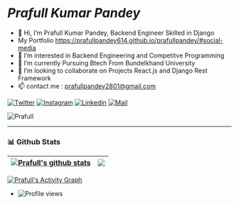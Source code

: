 
<!---
prafullpandey614/prafullpandey614 is a ✨ special ✨ repository because its `README.md` (this file) appears on your GitHub profile.
You can click the Preview link to take a look at your changes.
--->
# _Prafull Kumar Pandey_


- 👋 Hi, I’m Prafull Kumar Pandey, Backend Engineer Skilled in Django 
- My Portfolio https://prafullpandey614.github.io/prafullpandey/#social-media
- 👀 I’m interested in Backend Engineering and Competitve Programming 
- 🌱 I’m currently Pursuing Btech From Bundelkhand University
- 💞️ I’m looking to collaborate on Projects React.js and Django Rest Framework 
- 📫 contact me : prafullpandey2801@gmail.com

<!-- [![twitter](https://encrypted-tbn0.gstatic.com/images?q=tbn:ANd9GcSx-v8Lr08f7l2EPuwR9-9_-SaC20zKpbHhX2UbWAgN7Q&s)](https://twitter.com/prafullpandeybr)
[![linkedin](https://encrypted-tbn0.gstatic.com/images?q=tbn:ANd9GcT2RYeN56EvozwyyxYGDw4dTu-pbUZyNxnF93zSLUcOlQ&s)](https://www.linkedin.com/in/prafull-kumar-pandey-670a91204/)
[![Instagram](https://encrypted-tbn0.gstatic.com/images?q=tbn:ANd9GcQ7sbjg5IFhXNswHd6qC09z3pAMDZmFhDXhoCDqv9FdiQ&s)](https://www.instagram.com/prafullpandey500/) -->

[![Twitter](https://img.shields.io/badge/-Twitter-black?style=for-the-badge&logo=twitter)](https://twitter.com/prafullpandeybr)
[![Instagram](https://img.shields.io/badge/-Instagram-black?style=for-the-badge&logo=instagram)](https://www.instagram.com/_whoisprafullpandey/)
[![Linkedin](https://img.shields.io/badge/-LinkedIn-black?style=for-the-badge&logo=Linkedin)](https://www.linkedin.com/in/prafull-kumar-pandey-670a91204/)
[![Mail](https://img.shields.io/badge/-Say%20Hi!-black?style=for-the-badge&logo=gmail)](mailto:prafullpandey2801@gmail.com)
<p><img src="https://github-profile-trophy.vercel.app/?username=prafullpandey614&row=1&margin-w=15&margin-h=15&theme=darkhub" alt="Prafull" /></p>
<hr>

### 📊 Github Stats



| <a href="https://github.com/anuraghazra/github-readme-stats"><img align="center" src="https://github-readme-stats.vercel.app/api?username=prafullpandey614&count_private=true&show_icons=true&include_all_commits=true&theme=github_dark&hide_border=true" alt="Prafull's github stats" /></a> | <a href="https://github.com/anuraghazra/github-readme-stats"><img align="center" src="https://github-readme-stats.vercel.app/api/top-langs/?username=prafullpandey614&layout=compact&theme=github_dark&hide_border=true" /></a> |
| ------------- | ------------- |
<a href="https://github.com/sambhavgupta0705/github-readme-activity-graph"><img alt="Prafull's Activity Graph" src="https://activity-graph.herokuapp.com/graph?username=prafullpandey614&bg_color=0D1117&color=5BCDEC&line=5BCDEC&point=FFFFFF&hide_border=true" /></a>
- ![Profile views](https://gpvc.arturio.dev/prafullpandey614)

